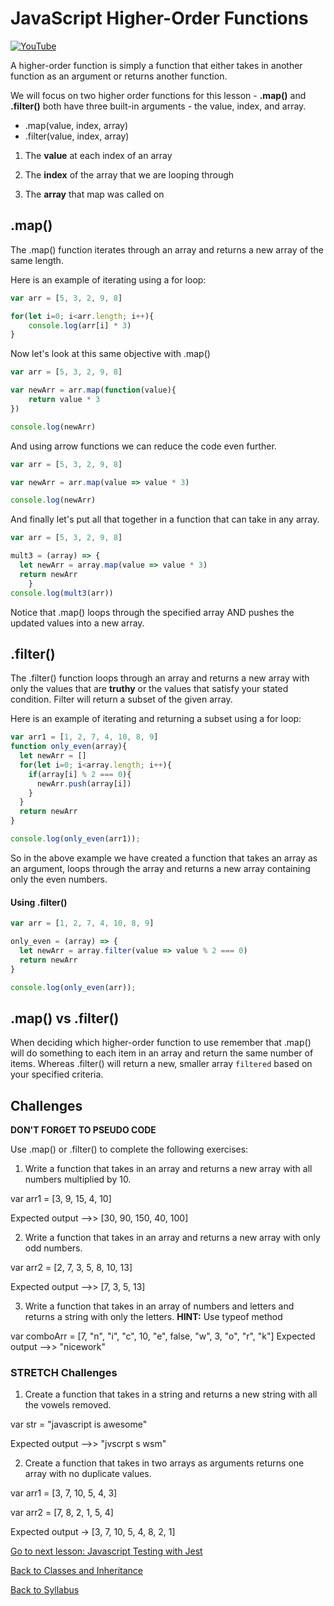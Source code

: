 # JavaScript Higher-Order Functions

[![YouTube](http://img.youtube.com/vi/nIDcPIr94bk/0.jpg)](https://www.youtube.com/watch?v=nIDcPIr94bk)


A higher-order function is simply a function that either takes in another function as an argument or returns another function.

We will focus on two higher order functions for this lesson -
**.map()** and **.filter()** both have three built-in arguments - the value, index, and array.

* .map(value, index, array)
* .filter(value, index, array)


1. The **value** at each index of an array

2.  The **index** of the array that we are looping through   

3.  The **array** that map was called on


## .map()

The .map() function iterates through an array and returns a new array of the same length.

Here is an example of iterating using a for loop:

```JavaScript
var arr = [5, 3, 2, 9, 8]

for(let i=0; i<arr.length; i++){
    console.log(arr[i] * 3)
}
```

Now let's look at this same objective with .map()

```JavaScript
var arr = [5, 3, 2, 9, 8]

var newArr = arr.map(function(value){
    return value * 3
})

console.log(newArr)
```

And using arrow functions we can reduce the code even further.

```JavaScript
var arr = [5, 3, 2, 9, 8]

var newArr = arr.map(value => value * 3)

console.log(newArr)
```

And finally let's put all that together in a function that can take in any array.

```JavaScript
var arr = [5, 3, 2, 9, 8]

mult3 = (array) => {
  let newArr = array.map(value => value * 3)
  return newArr
    }
console.log(mult3(arr))
```
Notice that .map() loops through the specified array AND pushes the updated values into a new array.

## .filter()

The .filter() function loops through an array and returns a new array with only the values that are **truthy** or the values that satisfy your stated condition. Filter will return a subset of the given array.

Here is an example of iterating and returning a subset using a for loop:

```JavaScript
var arr1 = [1, 2, 7, 4, 10, 8, 9]
function only_even(array){
  let newArr = []
  for(let i=0; i<array.length; i++){
    if(array[i] % 2 === 0){
      newArr.push(array[i])
    }
  }
  return newArr
}

console.log(only_even(arr1));
```

So in the above example we have created a function that takes an array as an argument, loops through the array and returns a new array containing only the even numbers.

#### Using .filter()

```JavaScript
var arr = [1, 2, 7, 4, 10, 8, 9]

only_even = (array) => {
  let newArr = array.filter(value => value % 2 === 0)
  return newArr
}

console.log(only_even(arr));

```

## .map() vs .filter()

When deciding which higher-order function to use remember that .map() will do something to each item in an array and return the same number of items.  Whereas .filter() will return a new, smaller array `filtered` based on your specified criteria.

## Challenges

**DON'T FORGET TO PSEUDO CODE**

Use .map() or .filter() to complete the following exercises:

1. Write a function that takes in an array and returns a new array with all numbers multiplied by 10.

  var arr1 = [3, 9, 15, 4, 10]

  Expected output -->> [30, 90, 150, 40, 100]

2. Write a function that takes in an array and returns a new array with only odd numbers.

  var arr2 = [2, 7, 3, 5, 8, 10, 13]

  Expected output -->> [7, 3, 5, 13]

3. Write a function that takes in an array of numbers and letters and returns a string with only the letters. **HINT:** Use typeof method

  var comboArr = [7, "n", "i", "c", 10, "e", false, "w", 3, "o", "r", "k"]
  Expected output -->> "nicework"

### STRETCH Challenges

1. Create a function that takes in a string and returns a new string with all the vowels removed.

  var str = "javascript is awesome"

  Expected output -->> "jvscrpt s wsm"

2. Create a function that takes in two arrays as arguments returns one array with no duplicate values.

  var arr1 = [3, 7, 10, 5, 4, 3]

  var arr2 = [7, 8, 2, 1, 5, 4]

  Expected output -> [3, 7, 10, 5, 4, 8, 2, 1]

[Go to next lesson: Javascript Testing with Jest](./04js.testing_jest.md)

[Back to Classes and Inheritance](./05js_class_inheritance.md)

[Back to Syllabus](../README.md)
